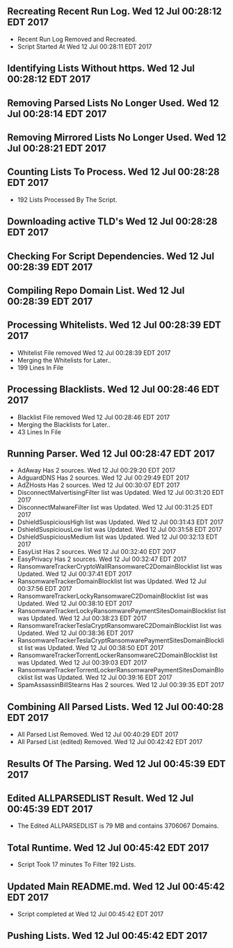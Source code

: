## Recreating Recent Run Log. Wed 12 Jul 00:28:12 EDT 2017
* Recent Run Log Removed and Recreated.
* Script Started At Wed 12 Jul 00:28:11 EDT 2017

## Identifying Lists Without https. Wed 12 Jul 00:28:12 EDT 2017
##  

## Removing Parsed Lists No Longer Used. Wed 12 Jul 00:28:14 EDT 2017

## Removing Mirrored Lists No Longer Used. Wed 12 Jul 00:28:21 EDT 2017

## Counting Lists To Process. Wed 12 Jul 00:28:28 EDT 2017
* 192 Lists Processed By The Script. 

## Downloading active TLD's Wed 12 Jul 00:28:28 EDT 2017


## Checking For Script Dependencies. Wed 12 Jul 00:28:39 EDT 2017

## Compiling Repo Domain List. Wed 12 Jul 00:28:39 EDT 2017
## Processing Whitelists. Wed 12 Jul 00:28:39 EDT 2017
* Whitelist File removed Wed 12 Jul 00:28:39 EDT 2017
* Merging the Whitelists for Later..
* 199 Lines In File

## Processing Blacklists. Wed 12 Jul 00:28:46 EDT 2017
* Blacklist File removed Wed 12 Jul 00:28:46 EDT 2017
* Merging the Blacklists for Later..
* 43 Lines In File


## Running Parser. Wed 12 Jul 00:28:47 EDT 2017
* AdAway Has 2 sources. Wed 12 Jul 00:29:20 EDT 2017
* AdguardDNS Has 2 sources. Wed 12 Jul 00:29:49 EDT 2017
* AdZHosts Has 2 sources. Wed 12 Jul 00:30:07 EDT 2017
* DisconnectMalvertisingFilter list was Updated. Wed 12 Jul 00:31:20 EDT 2017
* DisconnectMalwareFilter list was Updated. Wed 12 Jul 00:31:25 EDT 2017
* DshieldSuspiciousHigh list was Updated. Wed 12 Jul 00:31:43 EDT 2017
* DshieldSuspiciousLow list was Updated. Wed 12 Jul 00:31:58 EDT 2017
* DshieldSuspiciousMedium list was Updated. Wed 12 Jul 00:32:13 EDT 2017
* EasyList Has 2 sources. Wed 12 Jul 00:32:40 EDT 2017
* EasyPrivacy Has 2 sources. Wed 12 Jul 00:32:47 EDT 2017
* RansomwareTrackerCryptoWallRansomwareC2DomainBlocklist list was Updated. Wed 12 Jul 00:37:41 EDT 2017
* RansomwareTrackerDomainBlocklist list was Updated. Wed 12 Jul 00:37:56 EDT 2017
* RansomwareTrackerLockyRansomwareC2DomainBlocklist list was Updated. Wed 12 Jul 00:38:10 EDT 2017
* RansomwareTrackerLockyRansomwarePaymentSitesDomainBlocklist list was Updated. Wed 12 Jul 00:38:23 EDT 2017
* RansomwareTrackerTeslaCryptRansomwareC2DomainBlocklist list was Updated. Wed 12 Jul 00:38:36 EDT 2017
* RansomwareTrackerTeslaCryptRansomwarePaymentSitesDomainBlocklist list was Updated. Wed 12 Jul 00:38:50 EDT 2017
* RansomwareTrackerTorrentLockerRansomwareC2DomainBlocklist list was Updated. Wed 12 Jul 00:39:03 EDT 2017
* RansomwareTrackerTorrentLockerRansomwarePaymentSitesDomainBlocklist list was Updated. Wed 12 Jul 00:39:16 EDT 2017
* SpamAssassinBillStearns Has 2 sources. Wed 12 Jul 00:39:35 EDT 2017

## Combining All Parsed Lists. Wed 12 Jul 00:40:28 EDT 2017
* All Parsed List Removed. Wed 12 Jul 00:40:29 EDT 2017
* All Parsed List (edited) Removed. Wed 12 Jul 00:42:42 EDT 2017

## Results Of The Parsing. Wed 12 Jul 00:45:39 EDT 2017
## Edited ALLPARSEDLIST Result. Wed 12 Jul 00:45:39 EDT 2017
* The Edited ALLPARSEDLIST is 79 MB and contains 	3706067 Domains.

## Total Runtime. Wed 12 Jul 00:45:42 EDT 2017
* Script Took 17 minutes To Filter 192 Lists.

## Updated Main README.md. Wed 12 Jul 00:45:42 EDT 2017

* Script completed at Wed 12 Jul 00:45:42 EDT 2017

## Pushing Lists. Wed 12 Jul 00:45:42 EDT 2017
